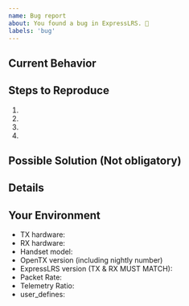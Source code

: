 ```yaml
---
name: Bug report
about: You found a bug in ExpressLRS. 🐞
labels: 'bug'
---
```


## Current Behavior

<!--- What went wrong? -->

## Steps to Reproduce

<!-- Add relevant code and/or a live example -->
<!-- Add stack traces -->

1.

2.

3.

4.

## Possible Solution (Not obligatory)

<!--- Suggest a reason for the bug or how to fix it. -->

## Details

<!--- Additional details you think might be relevant -->

<!--- How has this issue affected you? What are you trying to accomplish? -->
<!--- Did you make any changes to the boilerplate after cloning it? -->
<!--- Providing context helps us come up with a solution that is most useful in the real world -->

## Your Environment

<!--- Include as many relevant details about the environment you experienced the bug in -->

- TX hardware:
- RX hardware:
- Handset model:
- OpenTX version (including nightly number)
- ExpressLRS version (TX & RX MUST MATCH):
- Packet Rate:
- Telemetry Ratio:
- user_defines:
